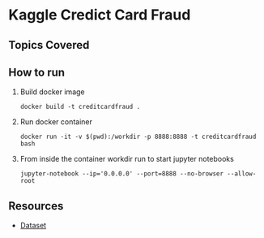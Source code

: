 # Kaggle Credict Card Fraud

## Topics Covered
  
## How to run
1. Build docker image
   
   `docker build -t creditcardfraud .`
2.  Run docker container

    `docker run -it -v $(pwd):/workdir -p 8888:8888 -t creditcardfraud bash`
3.  From inside the container workdir run to start jupyter notebooks

    `jupyter-notebook --ip='0.0.0.0' --port=8888 --no-browser --allow-root`

## Resources
- [Dataset](https://www.kaggle.com/c/6960/download-all)
